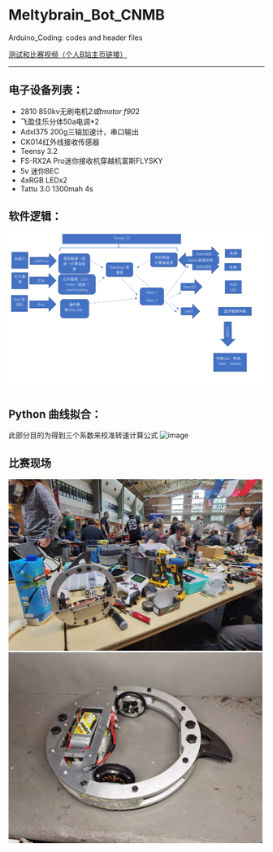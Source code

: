 # Meltybrain_Bot_CNMB
Arduino_Coding: codes and header files

[测试和比赛视频（个人B站主页链接）](https://space.bilibili.com/3836113/video)
*************
## 电子设备列表：
* 2810 850kv无刷电机*2或tmotor f90*2
* 飞盈佳乐分体50a电调*2
* Adxl375 200g三轴加速计，串口输出
* CK014红外线接收传感器
* Teensy 3.2
* FS-RX2A Pro迷你接收机穿越机富斯FLYSKY
* 5v 迷你BEC
* 4xRGB LEDx2
* Tattu 3.0 1300mah 4s

## 软件逻辑：
<img src="Documentations/map.PNG" width="800">

## Python 曲线拟合：
此部分目的为得到三个系数来校准转速计算公式
![image](https://user-images.githubusercontent.com/64048267/183519794-784a3272-f966-4dce-a281-990ac1a16b9b.png)

## 比赛现场
<img src="Documentations/bot1.jpg" width="500">
<img src="Documentations/bot2.jpg" width="500">
